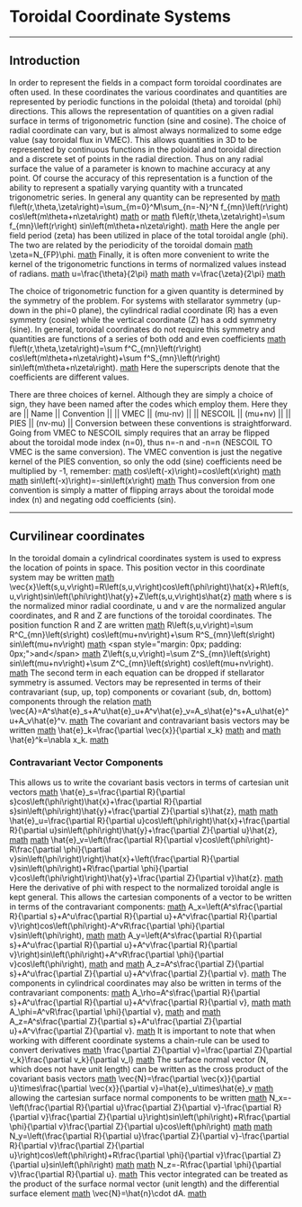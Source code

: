 Toroidal Coordinate Systems
===========================

------------------------------------------------------------------------

Introduction
------------

In order to represent the fields in a compact form toroidal coordinates
are often used. In these coordinates the various coordinates and
quantities are represented by periodic functions in the poloidal (theta)
and toroidal (phi) directions. This allows the representation of
quantities on a given radial surface in terms of trigonometric function
(sine and cosine). The choice of radial coordinate can vary, but is
almost always normalized to some edge value (say toroidal flux in VMEC).
This allows quantities in 3D to be represented by continuous functions
in the poloidal and toroidal direction and a discrete set of points in
the radial direction. Thus on any radial surface the value of a
parameter is known to machine accuracy at any point. Of course the
accuracy of this representation is a function of the ability to
represent a spatially varying quantity with a truncated trigonometric
series. In general any quantity can be represented by [math](math)
f\\left(r,\\theta,\\zeta\\right)=\\sum\_{m=0}\^M\\sum\_{n=-N}\^N
f\_{mn}\\left(r\\right) cos\\left(m\\theta+n\\zeta\\right) [math](math)
or [math](math) f\\left(r,\\theta,\\zeta\\right)=\\sum
f\_{mn}\\left(r\\right) sin\\left(m\\theta+n\\zeta\\right). [math](math)
Here the angle per field period (zeta) has been utilized in place of the
total toroidal angle (phi). The two are related by the periodicity of
the toroidal domain [math](math) \\zeta=N\_{FP}\\phi. [math](math)
Finally, it is often more convenient to write the kernel of the
trigonometric functions in terms of normalized values instead of
radians. [math](math) u=\\frac{\\theta}{2\\pi} [math](math) [math](math)
v=\\frac{\\zeta}{2\\pi} [math](math)

The choice of trigonometric function for a given quantity is determined
by the symmetry of the problem. For systems with stellarator symmetry
(up-down in the phi=0 plane), the cylindrical radial coordinate (R) has
a even symmetry (cosine) while the vertical coordinate (Z) has a odd
symmetry (sine). In general, toroidal coordinates do not require this
symmetry and quantities are functions of a series of both odd and even
coefficients [math](math) f\\left(r,\\theta,\\zeta\\right)=\\sum
f\^C\_{mn}\\left(r\\right) cos\\left(m\\theta+n\\zeta\\right)+\\sum
f\^S\_{mn}\\left(r\\right) sin\\left(m\\theta+n\\zeta\\right).
[math](math) Here the superscripts denote that the coefficients are
different values.

There are three choices of kernel. Although they are simply a choice of
sign, they have been named after the codes which employ them. Here they
are \|\| Name \|\| Convention \|\| \|\| VMEC \|\| (mu-nv) \|\| \|\|
NESCOIL \|\| (mu+nv) \|\| \|\| PIES \|\| (nv-mu) \|\| Conversion between
these conventions is straightforward. Going from VMEC to NESCOIL simply
requires that an array be flipped about the toroidal mode index (n=0),
thus n=-n and -n=n (NESCOIL TO VMEC is the same conversion). The VMEC
convention is just the negative kernel of the PIES convention, so only
the odd (sine) coefficients need be multiplied by -1, remember:
[math](math) cos\\left(-x)\\right)=cos\\left(x\\right) [math](math)
[math](math) sin\\left(-x)\\right)=-sin\\left(x\\right) [math](math)
Thus conversion from one convention is simply a matter of flipping
arrays about the toroidal mode index (n) and negating odd coefficients
(sin).

------------------------------------------------------------------------

Curvilinear coordinates
-----------------------

In the toroidal domain a cylindrical coordinates system is used to
express the location of points in space. This position vector in this
coordinate system may be written [math](math)
\\vec{x}\\left(s,u,v\\right)=R\\left(s,u,v\\right)cos\\left(\\phi\\right)\\hat{x}+R\\left(s,u,v\\right)sin\\left(\\phi\\right)\\hat{y}+Z\\left(s,u,v\\right)s\\hat{z}
[math](math) where s is the normalized minor radial coordinate, u and v
are the normalized angular coordinates, and R and Z are functions of the
toroidal coordinates. The position function R and Z are written
[math](math) R\\left(s,u,v\\right)=\\sum R\^C\_{mn}\\left(s\\right)
cos\\left(mu+nv\\right)+\\sum R\^S\_{mn}\\left(s\\right)
sin\\left(mu+nv\\right) [math](math) \<span style=\"margin: 0px;
padding: 0px;\"\>and\</span\> [math](math) Z\\left(s,u,v\\right)=\\sum
Z\^S\_{mn}\\left(s\\right) sin\\left(mu+nv\\right)+\\sum
Z\^C\_{mn}\\left(s\\right) cos\\left(mu+nv\\right). [math](math) The
second term in each equation can be dropped if stellarator symmetry is
assumed. Vectors may be represented in terms of their contravariant
(sup, up, top) components or covariant (sub, dn, bottom) components
through the relation [math](math)
\\vec{A}=A\^s\\hat{e}\_s+A\^u\\hat{e}\_u+A\^v\\hat{e}\_v=A\_s\\hat{e}\^s+A\_u\\hat{e}\^u+A\_v\\hat{e}\^v.
[math](math) The covariant and contravariant basis vectors may be
written [math](math) \\hat{e}\_k=\\frac{\\partial \\vec{x}}{\\partial
x\_k} [math](math) and [math](math) \\hat{e}\^k=\\nabla x\_k.
[math](math)

### Contravariant Vector Components

This allows us to write the covariant basis vectors in terms of
cartesian unit vectors [math](math) \\hat{e}\_s=\\frac{\\partial
R}{\\partial s}cos\\left(\\phi\\right)\\hat{x}+\\frac{\\partial
R}{\\partial s}sin\\left(\\phi\\right)\\hat{y}+\\frac{\\partial
Z}{\\partial s}\\hat{z}, [math](math) [math](math)
\\hat{e}\_u=\\frac{\\partial R}{\\partial
u}cos\\left(\\phi\\right)\\hat{x}+\\frac{\\partial R}{\\partial
u}sin\\left(\\phi\\right)\\hat{y}+\\frac{\\partial Z}{\\partial
u}\\hat{z}, [math](math) [math](math)
\\hat{e}\_v=\\left(\\frac{\\partial R}{\\partial
v}cos\\left(\\phi\\right)-R\\frac{\\partial \\phi}{\\partial
v}sin\\left(\\phi\\right)\\right)\\hat{x}+\\left(\\frac{\\partial
R}{\\partial v}sin\\left(\\phi\\right)+R\\frac{\\partial
\\phi}{\\partial
v}cos\\left(\\phi\\right)\\right)\\hat{y}+\\frac{\\partial Z}{\\partial
v}\\hat{z}. [math](math) Here the derivative of phi with respect to the
normalized toroidal angle is kept general. This allows the cartesian
components of a vector to be written in terms of the contravariant
components: [math](math) A\_x=\\left(A\^s\\frac{\\partial R}{\\partial
s}+A\^u\\frac{\\partial R}{\\partial u}+A\^v\\frac{\\partial
R}{\\partial v}\\right)cos\\left(\\phi\\right)-A\^vR\\frac{\\partial
\\phi}{\\partial v}sin\\left(\\phi\\right), [math](math) [math](math)
A\_y=\\left(A\^s\\frac{\\partial R}{\\partial s}+A\^u\\frac{\\partial
R}{\\partial u}+A\^v\\frac{\\partial R}{\\partial
v}\\right)sin\\left(\\phi\\right)+A\^vR\\frac{\\partial \\phi}{\\partial
v}cos\\left(\\phi\\right), [math](math) and [math](math)
A\_z=A\^s\\frac{\\partial Z}{\\partial s}+A\^u\\frac{\\partial
Z}{\\partial u}+A\^v\\frac{\\partial Z}{\\partial v}. [math](math) The
components in cylindrical coordinates may also be written in terms of
the contravariant components: [math](math) A\_\\rho=A\^s\\frac{\\partial
R}{\\partial s}+A\^u\\frac{\\partial R}{\\partial
u}+A\^v\\frac{\\partial R}{\\partial v}, [math](math) [math](math)
A\_\\phi=A\^vR\\frac{\\partial \\phi}{\\partial v}, [math](math) and
[math](math) A\_z=A\^s\\frac{\\partial Z}{\\partial
s}+A\^u\\frac{\\partial Z}{\\partial u}+A\^v\\frac{\\partial
Z}{\\partial v}. [math](math) It is important to note that when working
with different coordinate systems a chain-rule can be used to convert
derivatives [math](math) \\frac{\\partial Z}{\\partial
v}=\\frac{\\partial Z}{\\partial v\_k}\\frac{\\partial v\_k}{\\partial
v\_l} [math](math) The surface normal vector (N, which does not have
unit length) can be written as the cross product of the covariant basis
vectors [math](math) \\vec{N}=\\frac{\\partial \\vec{x}}{\\partial
u}\\times\\frac{\\partial \\vec{x}}{\\partial
v}=\\hat{e}\_u\\times\\hat{e}\_v [math](math) allowing the cartesian
surface normal components to be written [math](math)
N\_x=-\\left(\\frac{\\partial R}{\\partial u}\\frac{\\partial
Z}{\\partial v}-\\frac{\\partial R}{\\partial v}\\frac{\\partial
Z}{\\partial u}\\right)sin\\left(\\phi\\right)+R\\frac{\\partial
\\phi}{\\partial v}\\frac{\\partial Z}{\\partial
u}cos\\left(\\phi\\right) [math](math) [math](math)
N\_y=\\left(\\frac{\\partial R}{\\partial u}\\frac{\\partial
Z}{\\partial v}-\\frac{\\partial R}{\\partial v}\\frac{\\partial
Z}{\\partial u}\\right)cos\\left(\\phi\\right)+R\\frac{\\partial
\\phi}{\\partial v}\\frac{\\partial Z}{\\partial
u}sin\\left(\\phi\\right) [math](math) [math](math)
N\_z=-R\\frac{\\partial \\phi}{\\partial v}\\frac{\\partial R}{\\partial
u}. [math](math) This vector integrated can be treated as the product of
the surface normal vector (unit length) and the differential surface
element [math](math) \\vec{N}=\\hat{n}\\cdot dA. [math](math)
